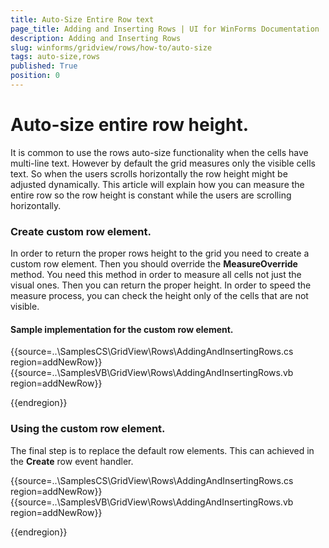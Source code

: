 ```yaml
---
title: Auto-Size Entire Row text
page_title: Adding and Inserting Rows | UI for WinForms Documentation
description: Adding and Inserting Rows
slug: winforms/gridview/rows/how-to/auto-size
tags: auto-size,rows
published: True
position: 0
---
```



# Auto-size entire row height.

It is common to use the rows auto-size functionality when the cells have multi-line text. However by default the grid measures only the visible cells text. So when the users scrolls horizontally the row height might be adjusted dynamically. This article will explain how you can measure the entire row so the row height is constant while the users are scrolling horizontally.

### Create custom row element.

In order to return the proper rows height to the grid you need to create a custom row element. Then you should override the __MeasureOverride__ method. You need this method in order to measure all cells not just the visual ones. Then you can return the proper height. In order to speed the measure process, you can check the height only of the cells that are not visible. 

#### Sample implementation for the custom row element.

{{source=..\SamplesCS\GridView\Rows\AddingAndInsertingRows.cs region=addNewRow}} 
{{source=..\SamplesVB\GridView\Rows\AddingAndInsertingRows.vb region=addNewRow}} 

{{endregion}} 


### Using the custom row element.

The final step is to replace the default row elements. This can achieved in the __Create__ row event handler.

{{source=..\SamplesCS\GridView\Rows\AddingAndInsertingRows.cs region=addNewRow}} 
{{source=..\SamplesVB\GridView\Rows\AddingAndInsertingRows.vb region=addNewRow}} 

{{endregion}} 
